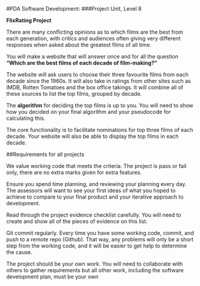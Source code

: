 #PDA Software Development: 
###Project Unit, Level 8

**FlixRating Project**

There are many conflicting opinions as to which films are the best from each generation, with critics and audiences often giving very different responses when asked about the greatest films of all time.

You will make a website that will answer once and for all the question **“Which are the best films of each decade of film-making?”**

The website will ask users to choose their three favourite films from each decade since the 1960s.  It will also take in ratings from other sites such as IMDB, Rotten Tomatoes and the box office takings.  It will combine all of these sources to list the top films, grouped by decade.  

The **algorithm** for deciding the top films is up to you.  You will need to show how you decided on your final algorithm and your pseudocode for calculating this.

The core functionality is to facilitate nominations for top three films of each decade.  Your website will also be able to display the top films in each decade.

##Requirements for all projects

We value working code that meets the criteria.  The project is pass or fail only, there are no extra marks given for extra features.

Ensure you spend time planning, and reviewing your planning every day. The assessors will want to see your first ideas of what you hoped to achieve to compare to your final product and your iterative approach to development. 

Read through the project evidence checklist carefully.  You will need to create and show all of the pieces of evidence on this list.

Git commit regularly. Every time you have some working code, commit, and push to a remote repo (Github). That way, any problems will only be a short step from the working code, and it will be easier to get help to determine the cause.

The project should be your own work.  You will need to collaborate with others to gather requirements but all other work, including the software development plan, must be your own
